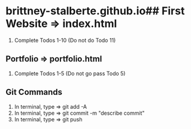 # brittney-stalberte.github.io## First Website => index.html
1) Complete Todos 1-10 (Do not do Todo 11)

## Portfolio => portfolio.html
1) Complete Todos 1-5 (Do not go pass Todo 5)

## Git Commands
1) In terminal, type => git add -A
2) In terminal, type => git commit -m "describe commit"
3) In terminal, type => git push
